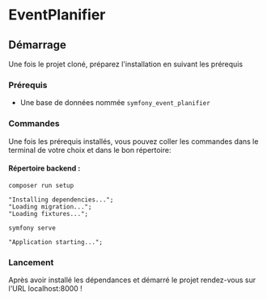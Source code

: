 
# EventPlanifier

## Démarrage
Une fois le projet cloné, préparez l'installation en suivant les prérequis

### Prérequis
  - Une base de données nommée ``symfony_event_planifier``

### Commandes
Une fois les prérequis installés, vous pouvez coller les commandes dans le terminal de votre choix et dans le bon répertoire:

#### Répertoire backend :
```shell
composer run setup

"Installing dependencies...";
"Loading migration...";
"Loading fixtures...";
```

```shell
symfony serve

"Application starting...";
```

### Lancement
Après avoir installé les dépendances et démarré le projet rendez-vous sur l'URL localhost:8000 !
